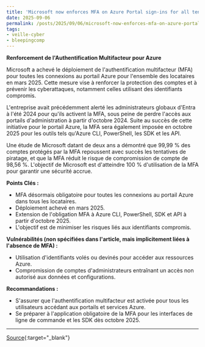 ```yaml
---
title: 'Microsoft now enforces MFA on Azure Portal sign-ins for all tenants'
date: 2025-09-06
permalink: /posts/2025/09/06/microsoft-now-enforces-mfa-on-azure-portal-sign-ins-for-all-tenants/
tags:
- veille-cyber
- bleepingcomp
---
```

**Renforcement de l'Authentification Multifacteur pour Azure**

Microsoft a achevé le déploiement de l'authentification multifacteur (MFA) pour toutes les connexions au portail Azure pour l'ensemble des locataires en mars 2025. Cette mesure vise à renforcer la protection des comptes et à prévenir les cyberattaques, notamment celles utilisant des identifiants compromis.

L'entreprise avait précédemment alerté les administrateurs globaux d'Entra à l'été 2024 pour qu'ils activent la MFA, sous peine de perdre l'accès aux portails d'administration à partir d'octobre 2024. Suite au succès de cette initiative pour le portail Azure, la MFA sera également imposée en octobre 2025 pour les outils tels qu'Azure CLI, PowerShell, les SDK et les API.

Une étude de Microsoft datant de deux ans a démontré que 99,99 % des comptes protégés par la MFA repoussent avec succès les tentatives de piratage, et que la MFA réduit le risque de compromission de compte de 98,56 %. L'objectif de Microsoft est d'atteindre 100 % d'utilisation de la MFA pour garantir une sécurité accrue.

**Points Clés :**

*   MFA désormais obligatoire pour toutes les connexions au portail Azure dans tous les locataires.
*   Déploiement achevé en mars 2025.
*   Extension de l'obligation MFA à Azure CLI, PowerShell, SDK et API à partir d'octobre 2025.
*   L'objectif est de minimiser les risques liés aux identifiants compromis.

**Vulnérabilités (non spécifiées dans l'article, mais implicitement liées à l'absence de MFA) :**

*   Utilisation d'identifiants volés ou devinés pour accéder aux ressources Azure.
*   Compromission de comptes d'administrateurs entraînant un accès non autorisé aux données et configurations.

**Recommandations :**

*   S'assurer que l'authentification multifacteur est activée pour tous les utilisateurs accédant aux portails et services Azure.
*   Se préparer à l'application obligatoire de la MFA pour les interfaces de ligne de commande et les SDK dès octobre 2025.

---
[Source](https://www.bleepingcomputer.com/news/microsoft/microsoft-now-enforces-mfa-on-azure-portal-sign-ins-for-all-tenants/){:target="_blank"}
